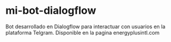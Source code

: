 # mi-bot-dialogflow
Bot desarrollado en Dialogflow para interactuar con usuarios en la plataforma Telgram. Disponible en la pagina energyplusintl.com
